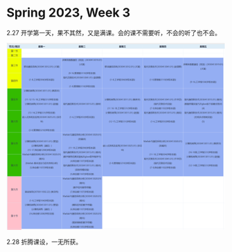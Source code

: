 # Spring 2023, Week 3

2.27 开学第一天，果不其然，又是满课。会的课不需要听，不会的听了也不会。

![Calendar](.assets/calendar.png)

2.28 折腾课设，一无所获。
